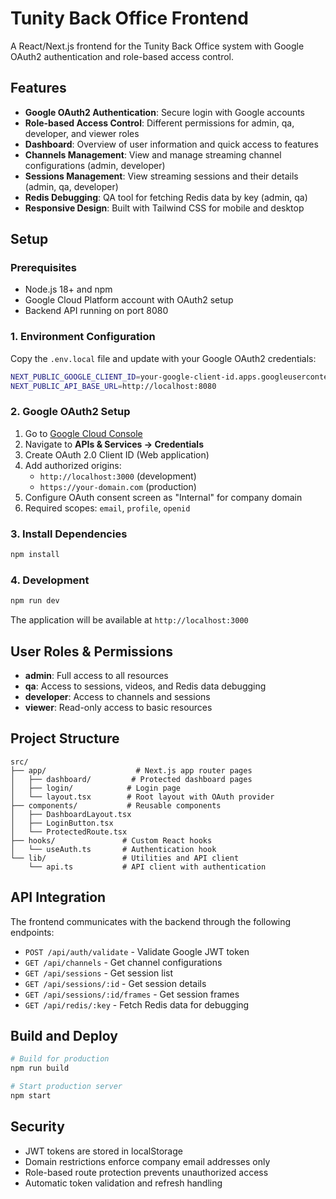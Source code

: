 # Tunity Back Office Frontend

A React/Next.js frontend for the Tunity Back Office system with Google OAuth2 authentication and role-based access control.

## Features

- **Google OAuth2 Authentication**: Secure login with Google accounts
- **Role-based Access Control**: Different permissions for admin, qa, developer, and viewer roles
- **Dashboard**: Overview of user information and quick access to features
- **Channels Management**: View and manage streaming channel configurations (admin, developer)
- **Sessions Management**: View streaming sessions and their details (admin, qa, developer)
- **Redis Debugging**: QA tool for fetching Redis data by key (admin, qa)
- **Responsive Design**: Built with Tailwind CSS for mobile and desktop

## Setup

### Prerequisites

- Node.js 18+ and npm
- Google Cloud Platform account with OAuth2 setup
- Backend API running on port 8080

### 1. Environment Configuration

Copy the `.env.local` file and update with your Google OAuth2 credentials:

```bash
NEXT_PUBLIC_GOOGLE_CLIENT_ID=your-google-client-id.apps.googleusercontent.com
NEXT_PUBLIC_API_BASE_URL=http://localhost:8080
```

### 2. Google OAuth2 Setup

1. Go to [Google Cloud Console](https://console.cloud.google.com/)
2. Navigate to **APIs & Services → Credentials**
3. Create OAuth 2.0 Client ID (Web application)
4. Add authorized origins:
   - `http://localhost:3000` (development)
   - `https://your-domain.com` (production)
5. Configure OAuth consent screen as "Internal" for company domain
6. Required scopes: `email`, `profile`, `openid`

### 3. Install Dependencies

```bash
npm install
```

### 4. Development

```bash
npm run dev
```

The application will be available at `http://localhost:3000`

## User Roles & Permissions

- **admin**: Full access to all resources
- **qa**: Access to sessions, videos, and Redis data debugging
- **developer**: Access to channels and sessions
- **viewer**: Read-only access to basic resources

## Project Structure

```
src/
├── app/                    # Next.js app router pages
│   ├── dashboard/         # Protected dashboard pages
│   ├── login/            # Login page
│   └── layout.tsx        # Root layout with OAuth provider
├── components/           # Reusable components
│   ├── DashboardLayout.tsx
│   ├── LoginButton.tsx
│   └── ProtectedRoute.tsx
├── hooks/               # Custom React hooks
│   └── useAuth.ts       # Authentication hook
└── lib/                 # Utilities and API client
    └── api.ts           # API client with authentication
```

## API Integration

The frontend communicates with the backend through the following endpoints:

- `POST /api/auth/validate` - Validate Google JWT token
- `GET /api/channels` - Get channel configurations
- `GET /api/sessions` - Get session list
- `GET /api/sessions/:id` - Get session details
- `GET /api/sessions/:id/frames` - Get session frames
- `GET /api/redis/:key` - Fetch Redis data for debugging

## Build and Deploy

```bash
# Build for production
npm run build

# Start production server
npm start
```

## Security

- JWT tokens are stored in localStorage
- Domain restrictions enforce company email addresses only
- Role-based route protection prevents unauthorized access
- Automatic token validation and refresh handling
